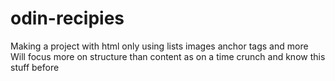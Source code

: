 # odin-recipies
Making a project with html only using lists images anchor tags and more
Will focus more on structure than content as on a time crunch and know this stuff before
